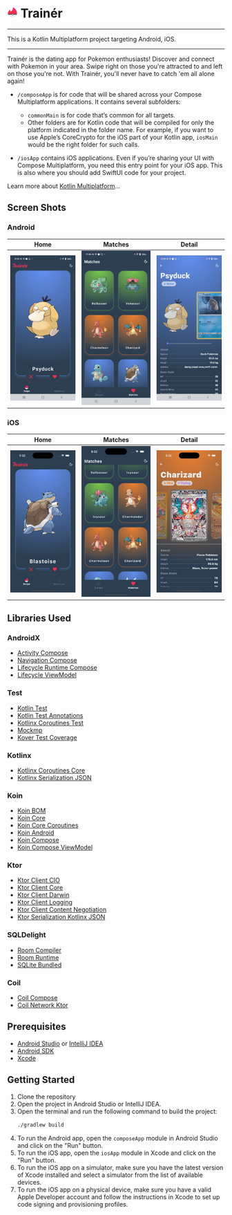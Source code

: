 # <img src="../trainer_logo.png" width="24" heigh="24"/> Trainér
<hr/>
This is a Kotlin Multiplatform project targeting Android, iOS.
<hr/>
Trainér is the dating app for Pokemon enthusiasts! Discover and connect with Pokemon in your area. Swipe right on those you're attracted to and left on those you're not. With Trainér, you'll never have to catch 'em all alone again!

* `/composeApp` is for code that will be shared across your Compose Multiplatform applications.
  It contains several subfolders:
    - `commonMain` is for code that’s common for all targets.
    - Other folders are for Kotlin code that will be compiled for only the platform indicated in the folder name.
      For example, if you want to use Apple’s CoreCrypto for the iOS part of your Kotlin app,
      `iosMain` would be the right folder for such calls.

* `/iosApp` contains iOS applications. Even if you’re sharing your UI with Compose Multiplatform,
  you need this entry point for your iOS app. This is also where you should add SwiftUI code for your project.


Learn more about [Kotlin Multiplatform](https://www.jetbrains.com/help/kotlin-multiplatform-dev/get-started.html)…

## Screen Shots
### Android
| Home                                                     | Matches                                                     | Detail                                                     |
|----------------------------------------------------------|-------------------------------------------------------------|------------------------------------------------------------|
| <img src="../screenshots/android/home.png" width="256"/> | <img src="../screenshots/android/matches.png" width="256"/> | <img src="../screenshots/android/detail.png" width="256"/> |

### iOS
| Home                                                 | Matches                                                 | Detail                                                 |
|------------------------------------------------------|---------------------------------------------------------|--------------------------------------------------------|
| <img src="../screenshots/ios/home.png" width="256"/> | <img src="../screenshots/ios/matches.png" width="256"/> | <img src="../screenshots/ios/detail.png" width="256"/> |

## Libraries Used
### AndroidX
- [Activity Compose](https://mvnrepository.com/artifact/androidx.activity/activity-compose)
- [Navigation Compose](https://mvnrepository.com/artifact/androidx.navigation/navigation-compose)
- [Lifecycle Runtime Compose](https://mvnrepository.com/artifact/androidx.lifecycle/lifecycle-runtime-compose)
- [Lifecycle ViewModel](https://mvnrepository.com/artifact/androidx.lifecycle/lifecycle-viewmodel)

### Test
- [Kotlin Test](https://mvnrepository.com/artifact/org.jetbrains.kotlin/kotlin-test)
- [Kotlin Test Annotations](https://mvnrepository.com/artifact/org.jetbrains.kotlin/kotlin-test-annotations-common)
- [Kotlinx Coroutines Test](https://mvnrepository.com/artifact/org.jetbrains.kotlinx/kotlinx-coroutines-test)
- [Mockmp](https://github.com/kosi-libs/MocKMP)
- [Kover Test Coverage](https://github.com/Kotlin/kotlinx-kover)

### Kotlinx
- [Kotlinx Coroutines Core](https://mvnrepository.com/artifact/org.jetbrains.kotlinx/kotlinx-coroutines-core)
- [Kotlinx Serialization JSON](https://mvnrepository.com/artifact/org.jetbrains.kotlinx/kotlinx-serialization-json)

### Koin
- [Koin BOM](https://mvnrepository.com/artifact/io.insert-koin/koin-bom)
- [Koin Core](https://mvnrepository.com/artifact/io.insert-koin/koin-core)
- [Koin Core Coroutines](https://mvnrepository.com/artifact/io.insert-koin/koin-core-coroutines)
- [Koin Android](https://mvnrepository.com/artifact/io.insert-koin/koin-android)
- [Koin Compose](https://mvnrepository.com/artifact/io.insert-koin/koin-compose)
- [Koin Compose ViewModel](https://mvnrepository.com/artifact/io.insert-koin/koin-compose-viewmodel)

### Ktor
- [Ktor Client CIO](https://mvnrepository.com/artifact/io.ktor/ktor-client-cio)
- [Ktor Client Core](https://mvnrepository.com/artifact/io.ktor/ktor-client-core)
- [Ktor Client Darwin](https://mvnrepository.com/artifact/io.ktor/ktor-client-darwin)
- [Ktor Client Logging](https://mvnrepository.com/artifact/io.ktor/ktor-client-logging)
- [Ktor Client Content Negotiation](https://mvnrepository.com/artifact/io.ktor/ktor-client-content-negotiation)
- [Ktor Serialization Kotlinx JSON](https://mvnrepository.com/artifact/io.ktor/ktor-serialization-kotlinx-json)

### SQLDelight
- [Room Compiler](https://mvnrepository.com/artifact/androidx.room/room-compiler)
- [Room Runtime](https://mvnrepository.com/artifact/androidx.room/room-runtime)
- [SQLite Bundled](https://mvnrepository.com/artifact/androidx.sqlite/sqlite-bundled)

### Coil
- [Coil Compose](https://mvnrepository.com/artifact/io.coil-kt/coil-compose)
- [Coil Network Ktor](https://mvnrepository.com/artifact/io.coil-kt.coil3/coil-network-ktor3)

## Prerequisites
- [Android Studio](https://developer.android.com/studio) or [IntelliJ IDEA](https://www.jetbrains.com/idea/)
- [Android SDK](https://developer.android.com/studio)
- [Xcode](https://developer.apple.com/xcode/)

## Getting Started
1. Clone the repository
2. Open the project in Android Studio or IntelliJ IDEA.
3. Open the terminal and run the following command to build the project:
   ```bash
   ./gradlew build
   ```
4. To run the Android app, open the `composeApp` module in Android Studio and click on the "Run" button.
5. To run the iOS app, open the `iosApp` module in Xcode and click on the "Run" button.
6. To run the iOS app on a simulator, make sure you have the latest version of Xcode installed and select a simulator from the list of available devices.
7. To run the iOS app on a physical device, make sure you have a valid Apple Developer account and follow the instructions in Xcode to set up code signing and provisioning profiles.

